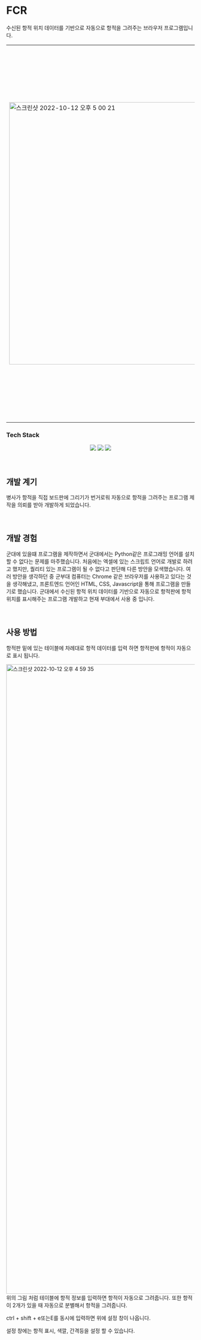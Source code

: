 # FCR
수신된 항적 위치 데이터를 기반으로 자동으로 항적을 그려주는 브라우저 프로그램입니다.


<table align="center" width='100%'>
    <tr>
        <td colspan=2><img width="700px" alt="스크린샷 2022-10-12 오후 5 00 21" src="https://user-images.githubusercontent.com/59727077/195285287-7d3ac7b4-ff98-4582-8964-bee4184f431e.png"></td>
        <td colspan=2><img width="1000px" alt="스크린샷 2022-10-12 오후 4 58 38" src="https://user-images.githubusercontent.com/59727077/195285268-cdbb9814-c797-42b9-be7a-4dd52e2d958c.png"></td>
    </tr>
</table>

### Tech Stack
<div align =center> 
  <img src="https://img.shields.io/badge/HTML5-E34F26?style=for-the-badge&logo=HTML5&logoColor=white"/>
  <img src="https://img.shields.io/badge/CSS-1572B6?style=for-the-badge&logo=CSS&logoColor=white"/>
  <img src="https://img.shields.io/badge/JavaScript-F7DF1E?style=for-the-badge&logo=JavaScript&logoColor=black">
</div>
<br>
<br>

### <h2>개발 계기</h2>
병사가 항적을 직접 보드판에 그리기가 번거로워 자동으로 항적을 그려주는 프로그램 제작을 의뢰를 받아 개발하게 되었습니다. 
<br><br><br>

### <h2>개발 경험</h2>
군대에 있을떄 프로그램을 제작하면서 군대에서는 Python같은 프로그래밍 언어를 설치 할 수 없다는 문제를 마주했습니다. 처음에는 엑셀에 있는 스크립트 언어로 개발로 하려고 했지만, 퀄리티 있는 프로그램이 될 수 없다고 판단해 다른 방안을 모색했습니다. 여러 방안을 생각하던 중 군부대 컴퓨터는 Chrome 같은 브라우저를 사용하고 있다는 것을 생각해냈고, 프론트엔드 언어인 HTML, CSS, Javascript을 통해 프로그램을 만들기로 했습니다. 군대에서 수신된 항적 위치 데이터를 기반으로 자동으로 항적판에 항적 위치를 표시해주는 프로그램 개발하고 현재 부대에서 사용 중 입니다. 
<br><br><br>

### <h2>사용 방법</h2>
항적판 밑에 있는 테이블에 차례대로 항적 데이터를 입력
하면 항적판에 항적이 자동으로 표시 됩니다.

<img width="1680" alt="스크린샷 2022-10-12 오후 4 59 35" src="https://user-images.githubusercontent.com/59727077/195286673-3ea3f21b-2345-4541-a902-cee0537f5edc.png">
위의 그림 처럼 테이블에 항적 정보를 입력하면 항적이 자동으로 그려줍니다. 또한 항적이 2개가 있을 때 자동으로 분별해서 항적을 그려줍니다. 

ctrl + shift + e또는E를 동시에 입력하면 위에 설정 창이 나옵니다. 

설정 창에는 항적 표시, 색깔, 간격등을 설정 할 수 있습니다. 

<br><br><br>
